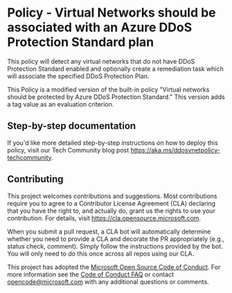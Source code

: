 # Policy - Virtual Networks should be associated with an Azure DDoS Protection Standard plan

This policy will detect any virtual networks that do not have DDoS Protection Standard enabled and optionally create a remediation task which will associate the specified DDoS Protection Plan.

This Policy is a modified version of the built-in policy "Virtual networks should be protected by Azure DDoS Protection Standard." This version adds a tag value as an evaluation criterion.

## Step-by-step documentation
If you'd like more detailed step-by-step instructions on how to deploy this policy, visit our Tech Community blog post https://aka.ms/ddosvnetpolicy-techcommunity.

## Contributing

This project welcomes contributions and suggestions.  Most contributions require you to agree to a
Contributor License Agreement (CLA) declaring that you have the right to, and actually do, grant us
the rights to use your contribution. For details, visit <https://cla.opensource.microsoft.com>.

When you submit a pull request, a CLA bot will automatically determine whether you need to provide
a CLA and decorate the PR appropriately (e.g., status check, comment). Simply follow the instructions
provided by the bot. You will only need to do this once across all repos using our CLA.

This project has adopted the [Microsoft Open Source Code of Conduct](https://opensource.microsoft.com/codeofconduct/).
For more information see the [Code of Conduct FAQ](https://opensource.microsoft.com/codeofconduct/faq/) or
contact [opencode@microsoft.com](mailto:opencode@microsoft.com) with any additional questions or comments.
